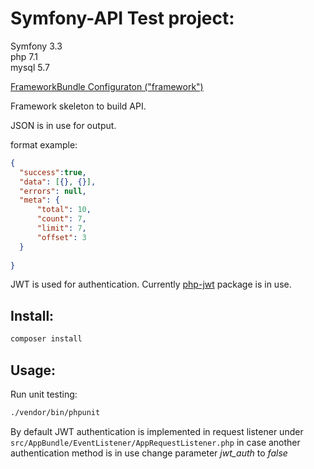 Symfony-API Test project:
========================

Symfony 3.3  
php 7.1  
mysql 5.7  


[FrameworkBundle Configuraton ("framework")](https://symfony.com/doc/current/reference/configuration/framework.html)

Framework skeleton to build API.

JSON is in use for output.

format example:
```json
{
  "success":true,
  "data": [{}, {}],
  "errors": null,
  "meta": {
      "total": 10,
      "count": 7,
      "limit": 7,
      "offset": 3
  }
  
}
```

JWT is used for authentication. Currently [php-jwt](https://github.com/firebase/php-jwt) package is in use.

Install:
--------

```bash
composer install
```

Usage:
-----

Run unit testing:
```bash
./vendor/bin/phpunit
```

By default JWT authentication is implemented in request listener 
under ```src/AppBundle/EventListener/AppRequestListener.php```
in case another authentication method is in use change parameter
*jwt_auth* to *false*

